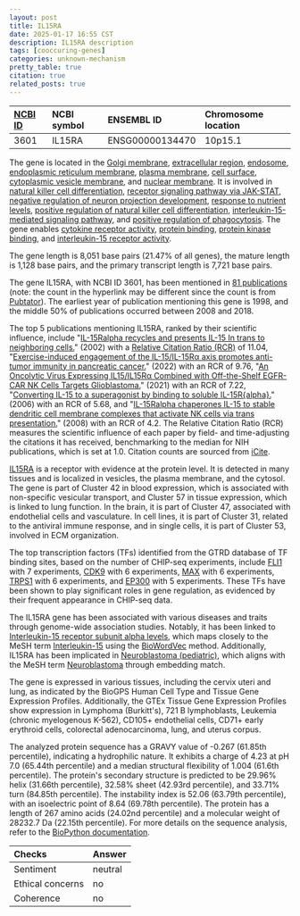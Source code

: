 ```yaml
---
layout: post
title: IL15RA
date: 2025-01-17 16:55 CST
description: IL15RA description
tags: [cooccuring-genes]
categories: unknown-mechanism
pretty_table: true
citation: true
related_posts: true
---
```




| [NCBI ID](https://www.ncbi.nlm.nih.gov/gene/3601) | NCBI symbol | ENSEMBL ID | Chromosome location |
| :-------- | :------- | :-------- | :------- |
| 3601  | IL15RA | ENSG00000134470 | 10p15.1 |



The gene is located in the [Golgi membrane](https://amigo.geneontology.org/amigo/term/GO:0000139), [extracellular region](https://amigo.geneontology.org/amigo/term/GO:0005576), [endosome](https://amigo.geneontology.org/amigo/term/GO:0005768), [endoplasmic reticulum membrane](https://amigo.geneontology.org/amigo/term/GO:0005789), [plasma membrane](https://amigo.geneontology.org/amigo/term/GO:0005886), [cell surface](https://amigo.geneontology.org/amigo/term/GO:0009986), [cytoplasmic vesicle membrane](https://amigo.geneontology.org/amigo/term/GO:0030659), and [nuclear membrane](https://amigo.geneontology.org/amigo/term/GO:0031965). It is involved in [natural killer cell differentiation](https://amigo.geneontology.org/amigo/term/GO:0001779), [receptor signaling pathway via JAK-STAT](https://amigo.geneontology.org/amigo/term/GO:0007259), [negative regulation of neuron projection development](https://amigo.geneontology.org/amigo/term/GO:0010977), [response to nutrient levels](https://amigo.geneontology.org/amigo/term/GO:0031667), [positive regulation of natural killer cell differentiation](https://amigo.geneontology.org/amigo/term/GO:0032825), [interleukin-15-mediated signaling pathway](https://amigo.geneontology.org/amigo/term/GO:0035723), and [positive regulation of phagocytosis](https://amigo.geneontology.org/amigo/term/GO:0050766). The gene enables [cytokine receptor activity](https://amigo.geneontology.org/amigo/term/GO:0004896), [protein binding](https://amigo.geneontology.org/amigo/term/GO:0005515), [protein kinase binding](https://amigo.geneontology.org/amigo/term/GO:0019901), and [interleukin-15 receptor activity](https://amigo.geneontology.org/amigo/term/GO:0042010).


The gene length is 8,051 base pairs (21.47% of all genes), the mature length is 1,128 base pairs, and the primary transcript length is 7,721 base pairs.


The gene IL15RA, with NCBI ID 3601, has been mentioned in [81 publications](https://pubmed.ncbi.nlm.nih.gov/?term=%22IL15RA%22) (note: the count in the hyperlink may be different since the count is from [Pubtator](https://academic.oup.com/nar/article/47/W1/W587/5494727)). The earliest year of publication mentioning this gene is 1998, and the middle 50% of publications occurred between 2008 and 2018.


The top 5 publications mentioning IL15RA, ranked by their scientific influence, include "[IL-15Ralpha recycles and presents IL-15 In trans to neighboring cells.](https://pubmed.ncbi.nlm.nih.gov/12433361)" (2002) with a [Relative Citation Ratio (RCR)](https://journals.plos.org/plosbiology/article?id=10.1371/journal.pbio.1002541) of 11.04, "[Exercise-induced engagement of the IL-15/IL-15Rα axis promotes anti-tumor immunity in pancreatic cancer.](https://pubmed.ncbi.nlm.nih.gov/35660135)" (2022) with an RCR of 9.76, "[An Oncolytic Virus Expressing IL15/IL15Rα Combined with Off-the-Shelf EGFR-CAR NK Cells Targets Glioblastoma.](https://pubmed.ncbi.nlm.nih.gov/34006525)" (2021) with an RCR of 7.22, "[Converting IL-15 to a superagonist by binding to soluble IL-15R{alpha}.](https://pubmed.ncbi.nlm.nih.gov/16757567)" (2006) with an RCR of 5.68, and "[IL-15Ralpha chaperones IL-15 to stable dendritic cell membrane complexes that activate NK cells via trans presentation.](https://pubmed.ncbi.nlm.nih.gov/18458113)" (2008) with an RCR of 4.2. The Relative Citation Ratio (RCR) measures the scientific influence of each paper by field- and time-adjusting the citations it has received, benchmarking to the median for NIH publications, which is set at 1.0. Citation counts are sourced from [iCite](https://icite.od.nih.gov).


[IL15RA](https://www.proteinatlas.org/ENSG00000134470-IL15RA) is a receptor with evidence at the protein level. It is detected in many tissues and is localized in vesicles, the plasma membrane, and the cytosol. The gene is part of Cluster 42 in blood expression, which is associated with non-specific vesicular transport, and Cluster 57 in tissue expression, which is linked to lung function. In the brain, it is part of Cluster 47, associated with endothelial cells and vasculature. In cell lines, it is part of Cluster 31, related to the antiviral immune response, and in single cells, it is part of Cluster 53, involved in ECM organization.


The top transcription factors (TFs) identified from the GTRD database of TF binding sites, based on the number of CHIP-seq experiments, include [FLI1](https://www.ncbi.nlm.nih.gov/gene/2313) with 7 experiments, [CDK9](https://www.ncbi.nlm.nih.gov/gene/1025) with 6 experiments, [MAX](https://www.ncbi.nlm.nih.gov/gene/4149) with 6 experiments, [TRPS1](https://www.ncbi.nlm.nih.gov/gene/7227) with 6 experiments, and [EP300](https://www.ncbi.nlm.nih.gov/gene/2033) with 5 experiments. These TFs have been shown to play significant roles in gene regulation, as evidenced by their frequent appearance in CHIP-seq data.




The IL15RA gene has been associated with various diseases and traits through genome-wide association studies. Notably, it has been linked to [Interleukin-15 receptor subunit alpha levels](https://pubmed.ncbi.nlm.nih.gov/37563310), which maps closely to the MeSH term [Interleukin-15](https://meshb.nlm.nih.gov/record/ui?ui=D019409) using the [BioWordVec](https://www.nature.com/articles/s41597-019-0055-0) method. Additionally, IL15RA has been implicated in [Neuroblastoma (pediatric)](https://pubmed.ncbi.nlm.nih.gov/32599975), which aligns with the MeSH term [Neuroblastoma](https://meshb.nlm.nih.gov/record/ui?ui=D009447) through embedding match.


The gene is expressed in various tissues, including the cervix uteri and lung, as indicated by the BioGPS Human Cell Type and Tissue Gene Expression Profiles. Additionally, the GTEx Tissue Gene Expression Profiles show expression in Lymphoma (Burkitt's), 721 B lymphoblasts, Leukemia (chronic myelogenous K-562), CD105+ endothelial cells, CD71+ early erythroid cells, colorectal adenocarcinoma, lung, and uterus corpus.




The analyzed protein sequence has a GRAVY value of -0.267 (61.85th percentile), indicating a hydrophilic nature. It exhibits a charge of 4.23 at pH 7.0 (65.44th percentile) and a median structural flexibility of 1.004 (61.6th percentile). The protein's secondary structure is predicted to be 29.96% helix (31.66th percentile), 32.58% sheet (42.93rd percentile), and 33.71% turn (84.85th percentile). The instability index is 52.06 (63.79th percentile), with an isoelectric point of 8.64 (69.78th percentile). The protein has a length of 267 amino acids (24.02nd percentile) and a molecular weight of 28232.7 Da (22.15th percentile). For more details on the sequence analysis, refer to the [BioPython documentation](https://biopython.org/docs/1.75/api/Bio.SeqUtils.ProtParam.html).





| Checks    | Answer |
| :-------- | :------- |
| Sentiment  | neutral   |
| Ethical concerns | no     |
| Coherence    | no    |